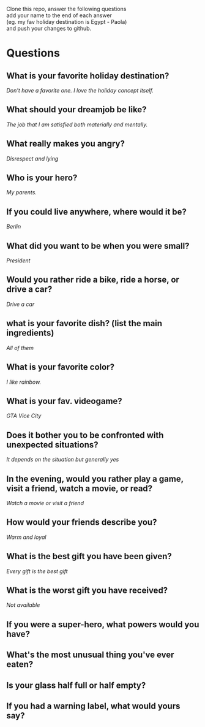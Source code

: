 Clone this repo, answer the following questions \
add your name to the end of each answer \
(eg. my fav holiday destination is Egypt - Paola)\
and push your changes to github.

# Questions

## What is your favorite holiday destination?

*Don't have a favorite one. I love the holiday concept itself.* 

## What should your dreamjob be like?

*The job that I am satisfied both materially and mentally.*

## What really makes you angry?

*Disrespect and lying*

## Who is your hero?

*My parents.*

## If you could live anywhere, where would it be?

*Berlin*

## What did you want to be when you were small?

*President*

## Would you rather ride a bike, ride a horse, or drive a car?

*Drive a car*

## what is your favorite dish? (list the main ingredients)

*All of them*

## What is your favorite color?

*I like rainbow.*

## What is your fav. videogame?

*GTA Vice City*

## Does it bother you to be confronted with unexpected situations?

*It depends on the situation but generally yes*

## In the evening, would you rather play a game, visit a friend, watch a movie, or read?

*Watch a movie or visit a friend*

## How would your friends describe you?

*Warm and loyal* 

## What is the best gift you have been given?

*Every gift is the best gift*

## What is the worst gift you have received?

*Not available*

## If you were a super-hero, what powers would you have?
## What's the most unusual thing you've ever eaten?
## Is your glass half full or half empty?
## If you had a warning label, what would yours say?
